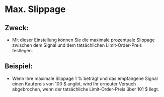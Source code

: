 # **Max. Slippage**

## Zweck:

- Mit dieser Einstellung können Sie die maximale prozentuale Slippage zwischen dem Signal und dem tatsächlichen Limit-Order-Preis festlegen.

## Beispiel:

- Wenn Ihre maximale Slippage 1 % beträgt und das empfangene Signal einen Kaufpreis von 100 $ angibt, wird Ihr erneuter Versuch abgebrochen, wenn der tatsächliche Limit-Order-Preis über 101 $ liegt.

